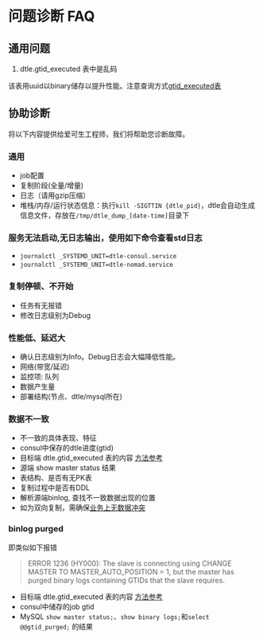 # 问题诊断 FAQ

## 通用问题

1. dtle.gtid_executed 表中是乱码

该表用uuid以binary储存以提升性能。注意查询方式[gtid_executed表](../3/3.3_impact_on_dest.md)

## 协助诊断

将以下内容提供给爱可生工程师，我们将帮助您诊断故障。

### 通用
- job配置
- 复制阶段(全量/增量)
- 日志（请用gzip压缩）
- 堆栈/内存/运行状态信息：执行`kill -SIGTTIN {dtle_pid}`，dtle会自动生成信息文件，存放在`/tmp/dtle_dump_[date-time]`目录下

### 服务无法启动,无日志输出，使用如下命令查看std日志
- `journalctl _SYSTEMD_UNIT=dtle-consul.service`
- `journalctl _SYSTEMD_UNIT=dtle-nomad.service`

### 复制停顿、不开始
- 任务有无报错
- 修改日志级别为Debug

### 性能低、延迟大
- 确认日志级别为Info。Debug日志会大幅降低性能。
- 网络(带宽/延迟)
- 监控项: 队列
- 数据产生量
- 部署结构(节点、dtle/mysql所在)

### 数据不一致
- 不一致的具体表现、特征
- consul中保存的dtle进度(gtid)
- 目标端 dtle.gtid_executed 表的内容 [方法参考](../3/3.3_impact_on_dest.md)
- 源端 show master status 结果
- 表结构、是否有无PK表
- 复制过程中是否有DDL
- 解析源端binlog, 查找不一致数据出现的位置
- 如为双向复制，需确保[业务上无数据冲突](../2/2.3_dc_to_dc_bidirectional.md#数据冲突)

### binlog purged

即类似如下报错

> ERROR 1236 (HY000): The slave is connecting using CHANGE MASTER TO MASTER_AUTO_POSITION = 1, but the master has purged binary logs containing GTIDs that the slave requires.

- 目标端 dtle.gtid_executed 表的内容 [方法参考](../3/3.3_impact_on_dest.md)
- consul中储存的job gtid
- MySQL `show master status;`、`show binary logs;`和`select @@gtid_purged;` 的结果
